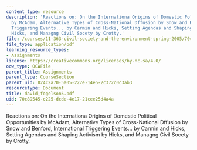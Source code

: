 ```yaml
---
content_type: resource
description: 'Reactions on: On the Internationa Origins of Domestic Political Opportunities
  by McAdam, Alternative Types of Cross-National Dffusion by Snow and Benford, International
  Triggering Events... by Carmin and Hicks, Setting Agendas and Shaping Activism by
  Hicks, and Managng Civil Socety by Crotty.'
file: /courses/11-363-civil-society-and-the-environment-spring-2005/70c89545c225dcde4e1721cee25d4a4a_david_fogelson5.pdf
file_type: application/pdf
learning_resource_types:
- Assignments
license: https://creativecommons.org/licenses/by-nc-sa/4.0/
ocw_type: OCWFile
parent_title: Assignments
parent_type: CourseSection
parent_uid: 824c2a70-5a05-227e-14e5-2c372c0c3ab3
resourcetype: Document
title: david_fogelson5.pdf
uid: 70c89545-c225-dcde-4e17-21cee25d4a4a
---
```

Reactions on: On the Internationa Origins of Domestic Political Opportunities by McAdam, Alternative Types of Cross-National Dffusion by Snow and Benford, International Triggering Events... by Carmin and Hicks, Setting Agendas and Shaping Activism by Hicks, and Managng Civil Socety by Crotty.
